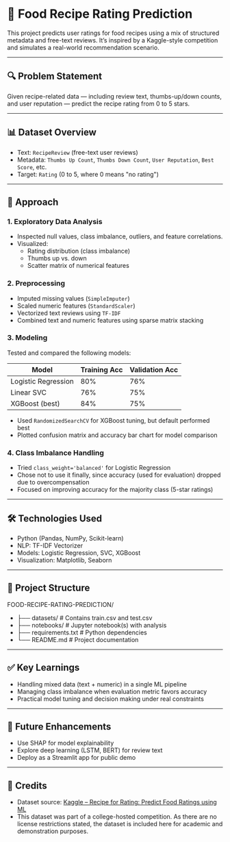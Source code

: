 # 🍲 Food Recipe Rating Prediction

This project predicts user ratings for food recipes using a mix of structured metadata and free-text reviews. It’s inspired by a Kaggle-style competition and simulates a real-world recommendation scenario.

---

## 🔍 Problem Statement

Given recipe-related data — including review text, thumbs-up/down counts, and user reputation — predict the recipe rating from 0 to 5 stars.

---

## 📊 Dataset Overview

- Text: `RecipeReview` (free-text user reviews)
- Metadata: `Thumbs Up Count`, `Thumbs Down Count`, `User Reputation`, `Best Score`, etc.
- Target: `Rating` (0 to 5, where 0 means "no rating")

---

## 🧠 Approach

### 1. **Exploratory Data Analysis**
- Inspected null values, class imbalance, outliers, and feature correlations.
- Visualized:
  - Rating distribution (class imbalance)
  - Thumbs up vs. down
  - Scatter matrix of numerical features

### 2. **Preprocessing**
- Imputed missing values (`SimpleImputer`)
- Scaled numeric features (`StandardScaler`)
- Vectorized text reviews using `TF-IDF`
- Combined text and numeric features using sparse matrix stacking

### 3. **Modeling**
Tested and compared the following models:

| Model            | Training Acc | Validation Acc |
|------------------|--------------|----------------|
| Logistic Regression | 80%         | 76%            |
| Linear SVC         | 76%         | 75%            |
| XGBoost (best)     | 84%         | 75%            |

- Used `RandomizedSearchCV` for XGBoost tuning, but default performed best
- Plotted confusion matrix and accuracy bar chart for model comparison

### 4. **Class Imbalance Handling**
- Tried `class_weight='balanced'` for Logistic Regression
- Chose not to use it finally, since accuracy (used for evaluation) dropped due to overcompensation
- Focused on improving accuracy for the majority class (5-star ratings)

---

## 🛠️ Technologies Used

- Python (Pandas, NumPy, Scikit-learn)
- NLP: TF-IDF Vectorizer
- Models: Logistic Regression, SVC, XGBoost
- Visualization: Matplotlib, Seaborn

---

## 📁 Project Structure

FOOD-RECIPE-RATING-PREDICTION/
- ├── datasets/ # Contains train.csv and test.csv
- ├── notebooks/ # Jupyter notebook(s) with analysis
- ├── requirements.txt # Python dependencies
- └── README.md # Project documentation

---

## ✅ Key Learnings

- Handling mixed data (text + numeric) in a single ML pipeline
- Managing class imbalance when evaluation metric favors accuracy
- Practical model tuning and decision making under real constraints

---

## 🚀 Future Enhancements

- Use SHAP for model explainability
- Explore deep learning (LSTM, BERT) for review text
- Deploy as a Streamlit app for public demo

---

## 📎 Credits

- Dataset source: [Kaggle – Recipe for Rating: Predict Food Ratings using ML](https://www.kaggle.com/competitions/recipe-for-rating-predict-food-ratings-using-ml)
- This dataset was part of a college-hosted competition. As there are no license restrictions stated, the dataset is included here for academic and demonstration purposes.